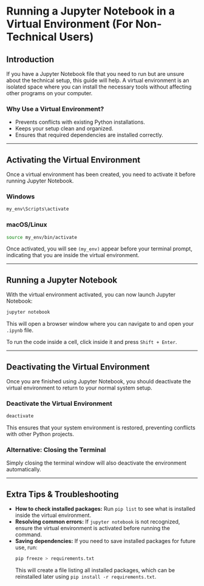 # Running a Jupyter Notebook in a Virtual Environment (For Non-Technical Users)

## Introduction

If you have a Jupyter Notebook file that you need to run but are unsure about the technical setup, this guide will help. A virtual environment is an isolated space where you can install the necessary tools without affecting other programs on your computer.

### Why Use a Virtual Environment?
- Prevents conflicts with existing Python installations.
- Keeps your setup clean and organized.
- Ensures that required dependencies are installed correctly.

---

## Activating the Virtual Environment

Once a virtual environment has been created, you need to activate it before running Jupyter Notebook.

### **Windows**
```sh
my_env\Scripts\activate
```

### **macOS/Linux**
```sh
source my_env/bin/activate
```

Once activated, you will see `(my_env)` appear before your terminal prompt, indicating that you are inside the virtual environment.

---

## Running a Jupyter Notebook

With the virtual environment activated, you can now launch Jupyter Notebook:
```sh
jupyter notebook
```
This will open a browser window where you can navigate to and open your `.ipynb` file.

To run the code inside a cell, click inside it and press `Shift + Enter`.

---

## Deactivating the Virtual Environment

Once you are finished using Jupyter Notebook, you should deactivate the virtual environment to return to your normal system setup.

### **Deactivate the Virtual Environment**
```sh
deactivate
```
This ensures that your system environment is restored, preventing conflicts with other Python projects.

### **Alternative: Closing the Terminal**
Simply closing the terminal window will also deactivate the environment automatically.

---

## Extra Tips & Troubleshooting

- **How to check installed packages:** Run `pip list` to see what is installed inside the virtual environment.
- **Resolving common errors:** If `jupyter notebook` is not recognized, ensure the virtual environment is activated before running the command.
- **Saving dependencies:** If you need to save installed packages for future use, run:
  ```sh
  pip freeze > requirements.txt
  ```
  This will create a file listing all installed packages, which can be reinstalled later using `pip install -r requirements.txt`.


